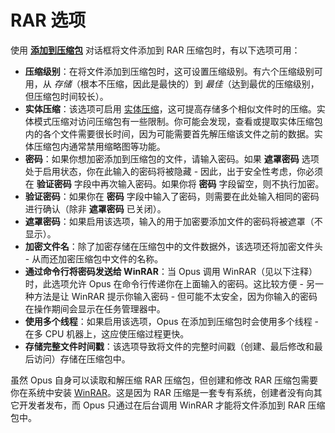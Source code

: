 # RAR 选项

使用 **[添加到压缩包](/Manual/file_operations/creating_archives/add_to_archive_dialog/README.zh.md)** 对话框将文件添加到 RAR 压缩包时，有以下选项可用：

- **压缩级别**：在将文件添加到压缩包时，这可设置压缩级别。有六个压缩级别可用，从 *存储*（根本不压缩，因此是最快的）到 *最佳*（达到最优的压缩级别，但压缩包时间较长）。
- **实体压缩**：该选项可启用 [实体压缩](http://en.wikipedia.org/wiki/Solid_compression)，这可提高存储多个相似文件时的压缩。实体模式压缩对访问压缩包有一些限制。你可能会发现，查看或提取实体压缩包内的各个文件需要很长时间，因为可能需要首先解压缩该文件之前的数据。实体压缩包内通常禁用缩略图等功能。
- **密码**：如果你想加密添加到压缩包的文件，请输入密码。如果 **遮罩密码** 选项处于启用状态，你在此输入的密码将被隐藏 - 因此，出于安全性考虑，你必须在 **验证密码** 字段中再次输入密码。如果你将 **密码** 字段留空，则不执行加密。
- **验证密码**：如果你在 **密码** 字段中输入了密码，则需要在此处输入相同的密码进行确认（除非 **遮罩密码** 已关闭）。
- **遮罩密码**：如果启用该选项，输入的用于加密要添加文件的密码将被遮罩（不显示）。
- **加密文件名**：除了加密存储在压缩包中的文件数据外，该选项还将加密文件头 - 从而还加密压缩包中文件的名称。
- **通过命令行将密码发送给 WinRAR**：当 Opus 调用 WinRAR（见以下注释）时，此选项允许 Opus 在命令行传递你在上面输入的密码。这比较方便 - 另一种方法是让 WinRAR 提示你输入密码 - 但可能不太安全，因为你输入的密码在操作期间会显示在任务管理器中。
- **使用多个线程**：如果启用该选项，Opus 在添加到压缩包时会使用多个线程 - 在多 CPU 机器上，这应使压缩过程更快。
- **存储完整文件时间戳**：该选项导致将文件的完整时间戳（创建、最后修改和最后访问）存储在压缩包中。

虽然 Opus 自身可以读取和解压缩 RAR 压缩包，但创建和修改 RAR 压缩包需要你在系统中安装 [WinRAR](http://www.rarlab.com)。这是因为 RAR 压缩是一套专有系统，创建者没有向其它开发者发布，而 Opus 只通过在后台调用 WinRAR 才能将文件添加到 RAR 压缩包中。